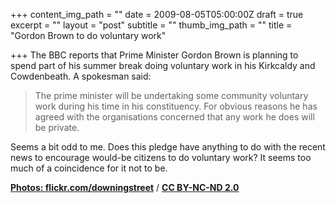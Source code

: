 +++
content_img_path = ""
date = 2009-08-05T05:00:00Z
draft = true
excerpt = ""
layout = "post"
subtitle = ""
thumb_img_path = ""
title = "Gordon Brown to do voluntary work"

+++
The BBC reports that Prime Minister Gordon Brown is planning to spend part of his summer break doing voluntary work in his Kirkcaldy and Cowdenbeath. A spokesman said:

> The prime minister will be undertaking some community voluntary work during his time in his constituency. For obvious reasons he has agreed with the organisations concerned that any work he does will be private.

Seems a bit odd to me. Does this pledge have anything to do with the recent news to encourage would-be citizens to do voluntary work? It seems too much of a coincidence for it not to be.

[**Photos: flickr.com/downingstreet**](https://www.flickr.com/photos/downingstreet/) / [**CC BY-NC-ND 2.0**](https://creativecommons.org/licenses/by-nc-nd/2.0/)